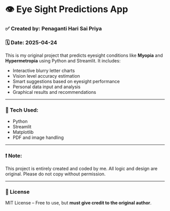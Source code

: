# 👁️ Eye Sight Predictions App

### ✅ Created by: Penaganti Hari Sai Priya  
### 🗓️ Date: 2025-04-24

This is my original project that predicts eyesight conditions like **Myopia** and **Hypermetropia** using Python and Streamlit. It includes:
- Interactive blurry letter charts
- Vision level accuracy estimation
- Smart suggestions based on eyesight performance
- Personal data input and analysis
- Graphical results and recommendations

---

### 📌 Tech Used:
- Python
- Streamlit
- Matplotlib
- PDF and image handling

---

### ❗ Note:
This project is entirely created and coded by me. All logic and design are original. Please do not copy without permission.

---

### 📜 License
MIT License – Free to use, but **must give credit to the original author**.
